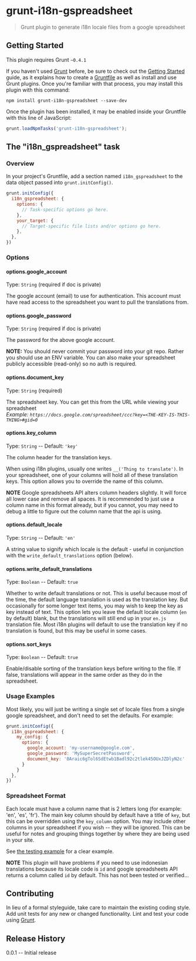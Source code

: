 # grunt-i18n-gspreadsheet

> Grunt plugin to generate i18n locale files from a google spreadsheet

## Getting Started
This plugin requires Grunt `~0.4.1`

If you haven't used [Grunt](http://gruntjs.com/) before, be sure to check out the [Getting Started](http://gruntjs.com/getting-started) guide, as it explains how to create a [Gruntfile](http://gruntjs.com/sample-gruntfile) as well as install and use Grunt plugins. Once you're familiar with that process, you may install this plugin with this command:

```shell
npm install grunt-i18n-gspreadsheet --save-dev
```

Once the plugin has been installed, it may be enabled inside your Gruntfile with this line of JavaScript:

```js
grunt.loadNpmTasks('grunt-i18n-gspreadsheet');
```

## The "i18n_gspreadsheet" task

### Overview
In your project's Gruntfile, add a section named `i18n_gspreadsheet` to the data object passed into `grunt.initConfig()`.

```js
grunt.initConfig({
  i18n_gspreadsheet: {
    options: {
      // Task-specific options go here.
    },
    your_target: {
      // Target-specific file lists and/or options go here.
    },
  },
})
```

### Options

#### options.google_account
Type: `String` (required if doc is private)

The google account (email) to use for authentication. This account must have read access to the spreadsheet you want to pull the translations from.

#### options.google_password
Type: `String` (required if doc is private)

The password for the above google account.

**NOTE:** You should never commit your password into your git repo. Rather you should use an ENV variable. You can also make your spreadsheet publicly accessible (read-only) so no auth is required.

#### options.document_key
Type: `String` (required)

The spreadsheet key. You can get this from the URL while viewing your spreadsheet  
*Example: `https://docs.google.com/spreadsheet/ccc?key=<THE-KEY-IS-THIS-THING>#gid=0`*

#### options.key_column
Type: `String` -- Default: `'key'`

The column header for the translation keys.

When using i18n plugins, usually one writes `__('Thing to translate')`. In your spreadsheet, one of your columns will hold all of these translation keys. This option allows you to override the name of this column.

**NOTE** Google spreadsheets API alters column headers slightly. It will force all lower case and remove all spaces. It is recommended to just use a column name in this format already, but if you cannot, you may need to debug a little to figure out the column name that the api is using.

#### options.default_locale
Type: `String` -- Default: `'en'`

A string value to signify which locale is the default - useful in conjunction with the `write_default_translations` option (below).

#### options.write_default_translations
Type: `Boolean` -- Default: `true`

Whether to write default translations or not. This is useful because most of the time, the default language translation is used as the translation key. But occasionally for some longer text items, you may wish to keep the key as key instead of text. This option lets you leave the default locale column (`en` by default) blank, but the translations will still end up in your `en.js` translation file. Most i18n plugins will default to use the translation key if no translation is found, but this may be useful in some cases.

#### options.sort_keys
Type: `Boolean` -- Default: `true`

Enable/disable sorting of the translation keys before writing to the file. If false, translations will appear in the same order as they do in the spreadsheet.



### Usage Examples

Most likely, you will just be writing a single set of locale files from a single google spreadsheet, and don't need to set the defaults. For example:

```js
grunt.initConfig({
  i18n_gspreadsheet: {
    my_config: {
      options: {
        google_account: 'my-username@google.com',
        google_password: 'MySuperSecretPassword',
        document_key: '0Araic6gTol6SdEtwb1Badl92c2tlek45OUxJZDlyN2c'
      }
    }
  },
})
```

### Spreadsheet Format

Each locale must have a column name that is 2 letters long (for example: 'en', 'es', 'fr'). The main key column should by default have a title of `key`, but this can be overridden using the `key_column` option. You may include other columns in your spreadsheet if you wish -- they will be ignored. This can be useful for notes and grouping things together by where they are being used in your site.

See [the testing example](https://docs.google.com/spreadsheet/ccc?key=0Araic6gTol6SdEtwb1Badl92c2tlek45OUxJZDlyN2c#gid=0) for a clear example.

**NOTE** This plugin will have problems if you need to use indonesian translations because its locale code is `id` and google spreadsheets API returns a column called `id` by default. This has not been tested or verified...


## Contributing
In lieu of a formal styleguide, take care to maintain the existing coding style. Add unit tests for any new or changed functionality. Lint and test your code using [Grunt](http://gruntjs.com/).

## Release History
0.0.1 -- Initial release

